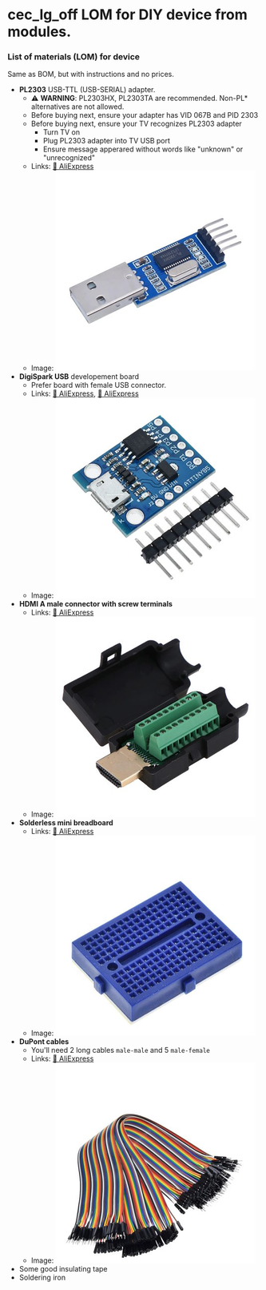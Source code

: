 # cec\_lg\_off LOM for DIY device from modules.

### List of materials (LOM) for device

Same as BOM, but with instructions and no prices.

* **PL2303** USB-TTL (USB-SERIAL) adapter.
	* ⚠️ **WARNING**: PL2303HX, PL2303TA are recommended. Non-PL* alternatives are not allowed.
	* Before buying next, ensure your adapter has VID 067B and PID 2303
	* Before buying next, ensure your TV recognizes PL2303 adapter
		* Turn TV on
		* Plug PL2303 adapter into TV USB port
		* Ensure message apperared without words like "unknown" or "unrecognized"
	* Links: [🔗 AliExpress](https://aliexpress.com/item/32531899568.html)
	* Image: ![PL2303 USB-TTL Board](img/lom_m_pl2303.jpg)
* **DigiSpark USB** developement board
	* Prefer board with female USB connector.
	* Links: [🔗 AliExpress](https://aliexpress.com/item/32584084654.html), [🔗 AliExpress](https://aliexpress.com/item/32807895683.html)
	* Image: ![Digispark Attiny85 dev board](img/lom_m_digispark.jpg)
* **HDMI A male connector with screw terminals**
	* Links: [🔗 AliExpress](https://aliexpress.com/item/1005001515985184.html)
	* Image: ![HDMI male connector withj screw terminals](img/lom_m_hdmi_m_terminal.jpg)
* **Solderless mini breadboard**
	* Links: [🔗 AliExpress](https://aliexpress.com/item/32649320530.html)
	* Image: ![Solderless mini breadboard](img/lom_m_breadboard.jpg)
* **DuPont cables**
	* You'll need 2 long cables `male-male` and 5 `male-female`
	* Links: [🔗 AliExpress](https://aliexpress.com/item/32825558073.html)
	* Image: ![HDMI male connector withj screw terminals](img/lom_m_dupont_cables.jpg)
* Some good insulating tape
* Soldering iron
	